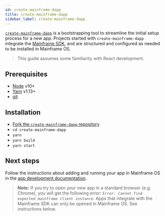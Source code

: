 ```yaml
---
id: create-mainframe-dapp
title: create-mainframe-dapp
sidebar_label: create-mainframe-dapp
---
```


[`create-mainframe-dapp`](https://github.com/MainframeHQ/create-mainframe-dapp) is a bootstrapping tool to streamline the initial setup process for a new app. Projects started with `create-mainframe-dapp` integrate the [Mainframe SDK](sdk.md), and are structured and configured as needed to be installed in Mainframe OS.

> This guide assumes some familiarity with React development.

## Prerequisites

- [Node](https://nodejs.org/en/) v10+
- [Yarn](https://yarnpkg.com/lang/en/docs/install/) v1.13+
- [git](https://git-scm.com/)

## Installation

- [Fork the `create-mainframe-dapp` repository](https://github.com/MainframeHQ/create-mainframe-dapp/fork)
- `cd create-mainframe-dapp`
- `yarn`
- `yarn build`
- `yarn start`

## Next steps

Follow the instructions about adding and running your app in Mainframe OS in the [app development documentation](app-flow.md).

> **Note:** If you try to open your new app in a standard browser (e.g. Chrome), you will get the following error: `Error: Cannot find expected mainframe client instance`. Apps that integrate with the Mainframe SDK can only be opened in Mainframe OS. See instructions below.

